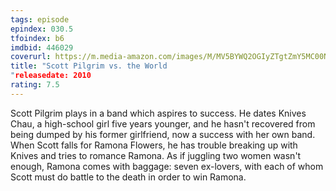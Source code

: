 ```yaml
---
tags: episode
epindex: 030.5
tfoindex: b6
imdbid: 446029
coverurl: https://m.media-amazon.com/images/M/MV5BYWQ2OGIyZTgtZmY5MC00NzY3LTg5NDYtMjdkZjgxZmFhZTMzXkEyXkFqcGdeQXVyOTA3ODI3NDA@._V1_SY300_CR0,0,202,300_.jpg
title: "Scott Pilgrim vs. the World
"releasedate: 2010
rating: 7.5
---
```


Scott Pilgrim plays in a band which aspires to success. He dates Knives Chau, a high-school girl five years younger, and he hasn't recovered from being dumped by his former girlfriend, now a success with her own band. When Scott falls for Ramona Flowers, he has trouble breaking up with Knives and tries to romance Ramona. As if juggling two women wasn't enough, Ramona comes with baggage: seven ex-lovers, with each of whom Scott must do battle to the death in order to win Ramona.